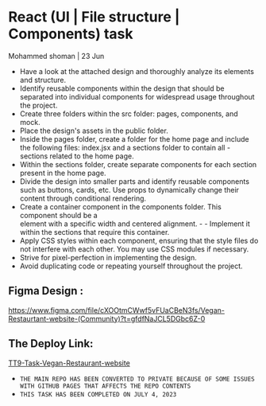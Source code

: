 # React (UI | File structure | Components) task
Mohammed shoman | 23 Jun

- Have a look at the attached design and thoroughly analyze its elements and structure.
- Identify reusable components within the design that should be separated into individual components for widespread usage throughout the project.
- Create three folders within the src folder: pages, components, and mock.
- Place the design's assets in the public folder.
- Inside the pages folder, create a folder for the home page and include the following files: index.jsx and a sections folder to contain all - sections related to the home page.
- Within the sections folder, create separate components for each section present in the home page.
- Divide the design into smaller parts and identify reusable components such as buttons, cards, etc. Use props to dynamically change their content through conditional rendering.
- Create a container component in the components folder. This component should be a <div> element with a specific width and centered alignment. - - Implement it within the sections that require this container.
- Apply CSS styles within each component, ensuring that the style files do not interfere with each other. You may use CSS modules if necessary.
- Strive for pixel-perfection in implementing the design.
- Avoid duplicating code or repeating yourself throughout the project.

## Figma Design :
https://www.figma.com/file/cXOOtmCWwf5vFUaCBeN3fs/Vegan-Restaurtant-website-(Community)?t=gfdfNaJCL5DGbc6Z-0


## The Deploy Link:
[TT9-Task-Vegan-Restaurant-website](https://tt9-task-vegan-restaurant-website.netlify.app/)


- `THE MAIN REPO HAS BEEN CONVERTED TO PRIVATE BECAUSE OF SOME ISSUES WITH GITHUB PAGES THAT AFFECTS THE REPO CONTENTS`
- `THIS TASK HAS BEEN COMPLETED ON JULY 4, 2023`
